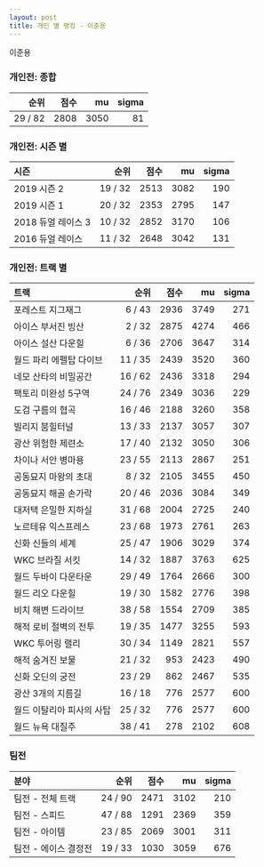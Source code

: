 ```yaml
---
layout: post
title: 개인 별 랭킹 - 이준용
---
```


이준용

### 개인전: 종합

| 순위 | 점수 | mu | sigma |
|---:|---:|---:|---:|
| 29 / 82 | 2808 | 3050 | 81 |

### 개인전: 시즌 별

| 시즌 | 순위 | 점수 | mu | sigma |
|:---|---:|---:|---:|---:|
| 2019 시즌 2 | 19 / 32 | 2513 | 3082 | 190 |
| 2019 시즌 1 | 20 / 32 | 2353 | 2795 | 147 |
| 2018 듀얼 레이스 3 | 10 / 32 | 2852 | 3170 | 106 |
| 2016 듀얼 레이스 | 11 / 32 | 2648 | 3042 | 131 |

### 개인전: 트랙 별

| 트랙 | 순위 | 점수 | mu | sigma |
|:---|---:|---:|---:|---:|
| 포레스트 지그재그 | 6 / 43 | 2936 | 3749 | 271 |
| 아이스 부서진 빙산 | 2 / 32 | 2875 | 4274 | 466 |
| 아이스 설산 다운힐 | 6 / 36 | 2706 | 3647 | 314 |
| 월드 파리 에펠탑 다이브 | 11 / 35 | 2439 | 3520 | 360 |
| 네모 산타의 비밀공간 | 16 / 62 | 2436 | 3318 | 294 |
| 팩토리 미완성 5구역 | 24 / 76 | 2349 | 3036 | 229 |
| 도검 구름의 협곡 | 16 / 46 | 2188 | 3260 | 358 |
| 빌리지 붐힐터널 | 13 / 33 | 2137 | 3057 | 307 |
| 광산 위험한 제련소 | 17 / 40 | 2132 | 3050 | 306 |
| 차이나 서안 병마용 | 23 / 55 | 2113 | 2867 | 251 |
| 공동묘지 마왕의 초대 | 8 / 32 | 2105 | 3455 | 450 |
| 공동묘지 해골 손가락 | 20 / 46 | 2036 | 3084 | 349 |
| 대저택 은밀한 지하실 | 31 / 68 | 2004 | 2725 | 240 |
| 노르테유 익스프레스 | 23 / 68 | 1973 | 2761 | 263 |
| 신화 신들의 세계 | 25 / 47 | 1906 | 3029 | 374 |
| WKC 브라질 서킷 | 14 / 32 | 1887 | 3763 | 625 |
| 월드 두바이 다운타운 | 29 / 49 | 1764 | 2666 | 300 |
| 월드 리오 다운힐 | 19 / 30 | 1582 | 2776 | 398 |
| 비치 해변 드라이브 | 38 / 58 | 1554 | 2709 | 385 |
| 해적 로비 절벽의 전투 | 19 / 35 | 1477 | 3255 | 593 |
| WKC 투어링 랠리 | 30 / 34 | 1149 | 2821 | 557 |
| 해적 숨겨진 보물 | 21 / 32 | 953 | 2423 | 490 |
| 신화 오딘의 궁전 | 23 / 29 | 862 | 2467 | 535 |
| 광산 3개의 지름길 | 16 / 18 | 776 | 2577 | 600 |
| 월드 이탈리아 피사의 사탑 | 25 / 32 | 776 | 2577 | 600 |
| 월드 뉴욕 대질주 | 38 / 41 | 278 | 2102 | 608 |

### 팀전

| 분야 | 순위 | 점수 | mu | sigma |
|:---|---:|---:|---:|---:|
| 팀전 - 전체 트랙 | 24 / 90 | 2471 | 3102 | 210 |
| 팀전 - 스피드 | 47 / 88 | 1291 | 2369 | 359 |
| 팀전 - 아이템 | 23 / 85 | 2069 | 3001 | 311 |
| 팀전 - 에이스 결정전 | 19 / 33 | 1030 | 3059 | 676 |
